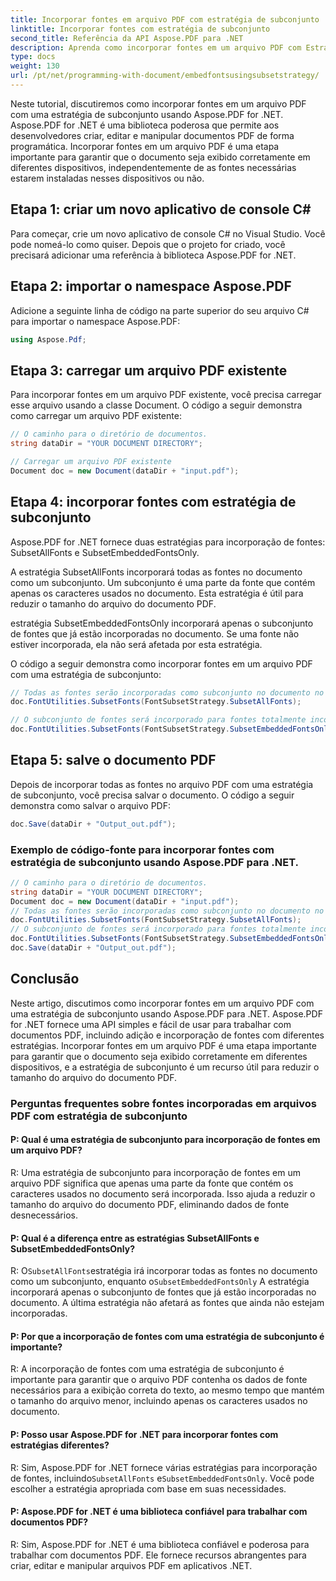 ```yaml
---
title: Incorporar fontes em arquivo PDF com estratégia de subconjunto
linktitle: Incorporar fontes com estratégia de subconjunto
second_title: Referência da API Aspose.PDF para .NET
description: Aprenda como incorporar fontes em um arquivo PDF com Estratégia de Subconjunto usando Aspose.PDF para .NET. Otimize o tamanho do seu PDF incorporando apenas os caracteres necessários.
type: docs
weight: 130
url: /pt/net/programming-with-document/embedfontsusingsubsetstrategy/
---
```

Neste tutorial, discutiremos como incorporar fontes em um arquivo PDF com uma estratégia de subconjunto usando Aspose.PDF for .NET. Aspose.PDF for .NET é uma biblioteca poderosa que permite aos desenvolvedores criar, editar e manipular documentos PDF de forma programática. Incorporar fontes em um arquivo PDF é uma etapa importante para garantir que o documento seja exibido corretamente em diferentes dispositivos, independentemente de as fontes necessárias estarem instaladas nesses dispositivos ou não.

## Etapa 1: criar um novo aplicativo de console C#
Para começar, crie um novo aplicativo de console C# no Visual Studio. Você pode nomeá-lo como quiser. Depois que o projeto for criado, você precisará adicionar uma referência à biblioteca Aspose.PDF for .NET.

## Etapa 2: importar o namespace Aspose.PDF
Adicione a seguinte linha de código na parte superior do seu arquivo C# para importar o namespace Aspose.PDF:

```csharp
using Aspose.Pdf;
```

## Etapa 3: carregar um arquivo PDF existente
Para incorporar fontes em um arquivo PDF existente, você precisa carregar esse arquivo usando a classe Document. O código a seguir demonstra como carregar um arquivo PDF existente:

```csharp
// O caminho para o diretório de documentos.
string dataDir = "YOUR DOCUMENT DIRECTORY";

// Carregar um arquivo PDF existente
Document doc = new Document(dataDir + "input.pdf");
```

## Etapa 4: incorporar fontes com estratégia de subconjunto
Aspose.PDF for .NET fornece duas estratégias para incorporação de fontes: SubsetAllFonts e SubsetEmbeddedFontsOnly.

A estratégia SubsetAllFonts incorporará todas as fontes no documento como um subconjunto. Um subconjunto é uma parte da fonte que contém apenas os caracteres usados no documento. Esta estratégia é útil para reduzir o tamanho do arquivo do documento PDF.

estratégia SubsetEmbeddedFontsOnly incorporará apenas o subconjunto de fontes que já estão incorporadas no documento. Se uma fonte não estiver incorporada, ela não será afetada por esta estratégia.

O código a seguir demonstra como incorporar fontes em um arquivo PDF com uma estratégia de subconjunto:

```csharp
// Todas as fontes serão incorporadas como subconjunto no documento no caso de SubsetAllFonts.
doc.FontUtilities.SubsetFonts(FontSubsetStrategy.SubsetAllFonts);

// O subconjunto de fontes será incorporado para fontes totalmente incorporadas, mas as fontes que não estão incorporadas ao documento não serão afetadas.
doc.FontUtilities.SubsetFonts(FontSubsetStrategy.SubsetEmbeddedFontsOnly);
```

## Etapa 5: salve o documento PDF
Depois de incorporar todas as fontes no arquivo PDF com uma estratégia de subconjunto, você precisa salvar o documento. O código a seguir demonstra como salvar o arquivo PDF:

```csharp
doc.Save(dataDir + "Output_out.pdf");
```

### Exemplo de código-fonte para incorporar fontes com estratégia de subconjunto usando Aspose.PDF para .NET. 

```csharp
// O caminho para o diretório de documentos.
string dataDir = "YOUR DOCUMENT DIRECTORY";
Document doc = new Document(dataDir + "input.pdf");
// Todas as fontes serão incorporadas como subconjunto no documento no caso de SubsetAllFonts.
doc.FontUtilities.SubsetFonts(FontSubsetStrategy.SubsetAllFonts);
// O subconjunto de fontes será incorporado para fontes totalmente incorporadas, mas as fontes que não estão incorporadas ao documento não serão afetadas.
doc.FontUtilities.SubsetFonts(FontSubsetStrategy.SubsetEmbeddedFontsOnly);
doc.Save(dataDir + "Output_out.pdf");
```

## Conclusão
Neste artigo, discutimos como incorporar fontes em um arquivo PDF com uma estratégia de subconjunto usando Aspose.PDF para .NET. Aspose.PDF for .NET fornece uma API simples e fácil de usar para trabalhar com documentos PDF, incluindo adição e incorporação de fontes com diferentes estratégias. Incorporar fontes em um arquivo PDF é uma etapa importante para garantir que o documento seja exibido corretamente em diferentes dispositivos, e a estratégia de subconjunto é um recurso útil para reduzir o tamanho do arquivo do documento PDF.

### Perguntas frequentes sobre fontes incorporadas em arquivos PDF com estratégia de subconjunto

#### P: Qual é uma estratégia de subconjunto para incorporação de fontes em um arquivo PDF?

R: Uma estratégia de subconjunto para incorporação de fontes em um arquivo PDF significa que apenas uma parte da fonte que contém os caracteres usados no documento será incorporada. Isso ajuda a reduzir o tamanho do arquivo do documento PDF, eliminando dados de fonte desnecessários.

#### P: Qual é a diferença entre as estratégias SubsetAllFonts e SubsetEmbeddedFontsOnly?

 R: O`SubsetAllFonts`estratégia irá incorporar todas as fontes no documento como um subconjunto, enquanto o`SubsetEmbeddedFontsOnly` A estratégia incorporará apenas o subconjunto de fontes que já estão incorporadas no documento. A última estratégia não afetará as fontes que ainda não estejam incorporadas.

#### P: Por que a incorporação de fontes com uma estratégia de subconjunto é importante?

R: A incorporação de fontes com uma estratégia de subconjunto é importante para garantir que o arquivo PDF contenha os dados de fonte necessários para a exibição correta do texto, ao mesmo tempo que mantém o tamanho do arquivo menor, incluindo apenas os caracteres usados no documento.

#### P: Posso usar Aspose.PDF for .NET para incorporar fontes com estratégias diferentes?

 R: Sim, Aspose.PDF for .NET fornece várias estratégias para incorporação de fontes, incluindo`SubsetAllFonts` e`SubsetEmbeddedFontsOnly`. Você pode escolher a estratégia apropriada com base em suas necessidades.

#### P: Aspose.PDF for .NET é uma biblioteca confiável para trabalhar com documentos PDF?

R: Sim, Aspose.PDF for .NET é uma biblioteca confiável e poderosa para trabalhar com documentos PDF. Ele fornece recursos abrangentes para criar, editar e manipular arquivos PDF em aplicativos .NET.